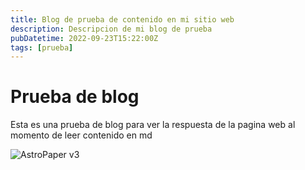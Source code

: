 ```yaml
---
title: Blog de prueba de contenido en mi sitio web
description: Descripcion de mi blog de prueba
pubDatetime: 2022-09-23T15:22:00Z
tags: [prueba]
---
```


# Prueba de blog

Esta es una prueba de blog para ver la respuesta de la pagina web al momento de leer contenido en md

![AstroPaper v3](@assets/images/placeholder.png)
